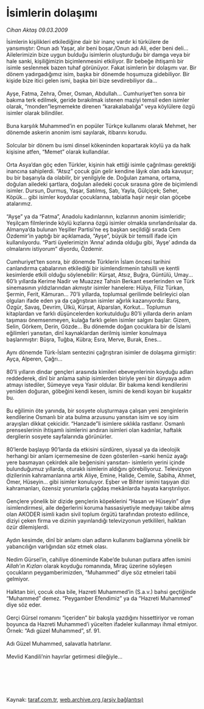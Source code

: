 # İsimlerin dolaşımı

*Cihan Aktaş 09.03.2009*

<div class="taraf_structure_2col_1zq">
<div class="margen_n">



 <p>İsimlerin kişilikleri etkilediğine dair bir inanç vardır ki türkülere de yansımıştır: Onun adı Yaşar, alır beni boşar./Onun adı Ali, eder beni deli... Ailelerimizin bize uygun bulduğu isimlerin oluşturduğu bir damga veya bir hale sanki, kişiliğimizin biçimlenmesini etkiliyor. Bir bebeğe ihtişamlı bir isimle seslenmek bazen tuhaf görünüyor. Fakat isimlerin bir dolaşımı var. Bir dönem yadırgadığımız isim, başka bir dönemde hoşumuza gidebiliyor. Bir kişide bize itici gelen ismi, başka biri bize sevdirebiliyor da... <br/><br/>Ayşe, Fatma, Zehra, Ömer, Osman, Abdullah... Cumhuriyet’ten sonra bir bakıma terk edilmek, geride bırakılmak istenen maziyi temsil eden isimler olarak, “monden”leşmemekte direnen “karakalabalığa” veya köylülere özgü isimler olarak bilindiler. <br/><br/>Buna karşılık Muhammed’in en popüler Türkçe kullanımı olarak Mehmet, her dönemde askerin anonim ismi sayılarak, itibarını korudu. <br/><br/>Solcular bir dönem bu ismi dinsel kökeninden kopartarak köylü ya da halk kişisine atfen, “Memet” olarak kullandılar. <br/><br/>Orta Asya’dan göç eden Türkler, kişinin hak ettiği isimle çağrılması gerektiği inancına sahiplerdi. “Atsız” çocuk gün gelir kendine lâyık olan ada kavuşur; bu bir başarıyla da olabilir, bir yenilgiyle de. Doğulan zamana, ortama, doğulan ailedeki şartlara, doğulan ailedeki çocuk sırasına göre de biçimlendi isimler. Dursun, Durmuş, Yaşar, Satılmış, Satı, Yayla, Gülçiçek; Seher, Köpük... gibi isimler koydular çocuklarına, tabiatla haşir neşir olan göçebe atalarımız. <br/><br/>“Ayşe” ya da “Fatma”, Anadolu kadınlarının, kızlarının anonim isimleridir; Yeşilçam filmlerinde köylü kızlarına özgü isimler olmakla sınırlandırılsalar da. Almanya’da bulunan Yeşiller Partisi’ne eş başkan seçildiği sırada Cem Özdemir’in yaptığı bir açıklamada, “Ayşe”, büyük bir temsilî ifade için kullanılıyordu. “Parti üyelerimizin ‘Anna’ adında olduğu gibi, ‘Ayşe’ adında da olmalarını istiyorum” diyordu, Özdemir. <br/><br/>Cumhuriyet’ten sonra, bir dönemde Türklerin İslam öncesi tarihini canlandırma çabalarının etkilediği bir isimlendirmenin tahsilli ve kentli kesimlerde etkili olduğu söylenebilir: Kürşat, Atsız, Buğra, Güntülü, Umay... 60’lı yıllarda Kerime Nadir ve Muazzez Tahsin Berkant eserlerinden ve Türk sinemasının yıldızlarından akmıştır isimler hanelere: Hülya, Filiz Türkan, Şermin, Ferit, Kâmuran... 70’li yıllarda, toplumsal gerilimde belirleyici olan olguları ifade eden ya da çağrıştıran isimler ağırlık kazanıyordu: Barış, Özgür, Savaş, Devrim, Ülkü, Kürşat, Alparslan, Korkut... Toplumun kitaplardan ve farklı düşüncelerden korkutulduğu 80’li yıllarda derin anlam taşıması önemsenmeyen, kulağa farklı gelen isimler salgını başlar: Gizem, Selin, Görkem, Derin, Gözde... Bu dönemde doğan çocuklara bir de İslami eğilimleri yansıtan, dinî kaynaklardan derilmiş isimler konulmaya başlanmıştır: Büşra, Tuğba, Kübra; Esra, Merve, Burak, Enes... <br/><br/>Aynı dönemde Türk-İslam sentezini çağrıştıran isimler de dolaşıma girmiştir: Ayça, Alperen, Çağrı... <br/><br/>80’li yılların dindar gençleri arasında kimileri ebeveynlerinin koyduğu adları reddederek, dinî bir anlama sahip isimlerden biriyle yeni bir dünyaya adım atmayı istediler, Sümeyye veya Yasir oldular. Bir bakıma kendi kendilerini yeniden doğuran, göbeğini kendi kesen, ismini de kendi koyan bir kuşaktır bu. <br/><br/>Bu eğilimin öte yanında, bir sosyete oluşturmaya çalışan yeni zenginlerin kendilerine Osmanlı bir ata bulma arzusunu yansıtan isim ve soy isim arayışları dikkat çekicidir. “Hanzade”li isimlere sıklıkla rastlanır. Osmanlı prenseslerinin ihtişamlı isimlerini andıran isimleri olan kadınlar, haftalık dergilerin sosyete sayfalarında görünürler. <br/><br/>80’lerde başlayıp 90’larda da etkisini sürdüren, siyasal ya da ideolojik herhangi bir anlam içermemesine de özen gösterilen –sanki henüz ayağı yere basmayan çekirdek aile beğenisini yansıtan- isimlerin yerini içinde bulunduğumuz yıllarda, oturaklı isimlerin aldığını görebiliyoruz. Televizyon dizilerinin kahramanlarına artık Aliye, Emine, Halide, Cemile, Sabiha, Ahmet, Ömer, Hüseyin... gibi isimler konuluyor. Eşber ve Bihter ismini taşıyan dizi kahramanları, özensiz yorumlarla çağdaş mekânlarda hayata karıştırılıyor. <br/><br/>Gençlere yönelik bir dizide gençlerin köpeklerini “Hasan ve Hüseyin” diye isimlendirmesi, aile değerlerini koruma hassasiyetiyle medyayı takibe almış olan AKODER isimli kadın sivil toplum örgütü tarafından protesto edilince, diziyi çeken firma ve dizinin yayınlandığı televizyonun yetkilileri, halktan özür dilemişlerdi. <br/><br/>Aydın kesimde, dinî bir anlamı olan adların kullanımı bağlamına yönelik bir yabancılığın varlığından söz etmek olası. <br/><br/>Nedim Gürsel’in, cahiliye döneminde Kabe’de bulunan putlara atfen ismini <i>Allah’ın Kızları</i> olarak koyduğu romanında, Miraç üzerine söyleşen çocukların peygamberimizden, “Muhammed” diye söz etmeleri tabii gelmiyor. <br/><br/>Halktan biri, çocuk olsa bile, Hazreti Muhammed’in (S.a.v.) bahsi geçtiğinde “Muhammed” demez. “Peygamber Efendimiz” ya da “Hazreti Muhammed” diye söz eder. <br/><br/>Gerçi Gürsel romanını “içeriden” bir bakışla yazdığını hissettiriyor ve roman boyunca da Hazreti Muhammed’i yücelten ifadeler kullanmayı ihmal etmiyor. Örnek: “Adı güzel Muhammed”, sf. 91. <br/><br/>Adı Güzel Muhammed, salavatla hatırlanır. <br/><br/>Mevlid Kandili’nin hayırlar getirmesi dileğiyle...</p>
<br/>
<br/>
<br/>



<br/>


<div id="taraf_not">
</div>

</div>


</div>

Kaynak: [taraf.com.tr](http://www.taraf.com.tr:80/makale/4400.htm), [web.archive.org (arşiv bağlantısı)](http://web.archive.org/web/20090601115553/http://www.taraf.com.tr:80/makale/4400.htm)
